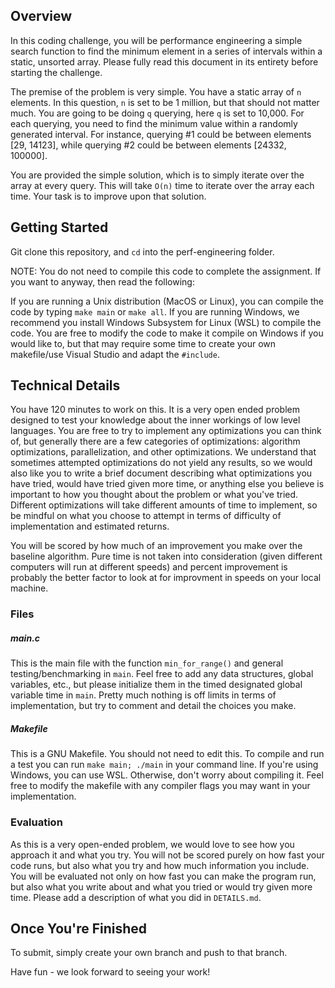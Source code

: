 ## Overview

In this coding challenge, you will be performance engineering a simple search function to find the minimum element in a series of intervals within a static, unsorted array. Please fully read this document in its entirety before starting the challenge. 

The premise of the problem is very simple. You have a static array of `n` elements. In this question, `n` is set to be 1 million, but that should not matter much. You are going to be doing `q` querying, here `q` is set to 10,000. For each querying, you need to find the minimum value within a randomly generated interval. For instance, querying #1 could be between elements [29, 14123], while querying #2 could be between elements [24332, 100000].

You are provided the simple solution, which is to simply iterate over the array at every query. This will take `O(n)` time to iterate over the array each time. Your task is to improve upon that solution.

## Getting Started

Git clone this repository, and `cd` into the perf-engineering folder. 

NOTE: You do not need to compile this code to complete the assignment. If you want to anyway, then read the following:

If you are running a Unix distribution (MacOS or Linux), you can compile the code by typing `make main` or `make all`. If you are running Windows, we recommend you install Windows Subsystem for Linux (WSL) to compile the code. You are free to modify the code to make it compile on Windows if you would like to, but that may require some time to create your own makefile/use Visual Studio and adapt the `#include`.

## Technical Details

You have 120 minutes to work on this. It is a very open ended problem designed to test your knowledge about the inner workings of low level languages. You are free to try to implement any optimizations you can think of, but generally there are a few categories of optimizations: algorithm optimizations, parallelization, and other optimizations. We understand that sometimes attempted optimizations do not yield any results, so we would also like you to write a brief document describing what optimizations you have tried, would have tried given more time, or anything else you believe is important to how you thought about the problem or what you've tried. Different optimizations will take different amounts of time to implement, so be mindful on what you choose to attempt in terms of difficulty of implementation and estimated returns.

You will be scored by how much of an improvement you make over the baseline algorithm. Pure time is not taken into consideration (given different computers will run at different speeds) and percent improvement is probably the better factor to look at for improvment in speeds on your local machine.

### Files

##### main.c

This is the main file with the function `min_for_range()` and general testing/benchmarking in `main`. Feel free to add any data structures, global variables, etc., but please initialize them in the timed designated global variable time in `main`. Pretty much nothing is off limits in terms of implementation, but try to comment and detail the choices you make.

##### Makefile

This is a GNU Makefile. You should not need to edit this. To compile and run a test you can run `make main; ./main` in your command line. If you're using Windows, you can use WSL. Otherwise, don't worry about compiling it.  Feel free to modify the makefile with any compiler flags you may want in your implementation.

### Evaluation

As this is a very open-ended problem, we would love to see how you approach it and what you try. You will not be scored purely on how fast your code runs, but also what you try and how much information you include. You will be evaluated not only on how fast you can make the program run, but also what you write about and what you tried or would try given more time. Please add a description of what you did in `DETAILS.md`.

## Once You're Finished

To submit, simply create your own branch and push to that branch.

Have fun - we look forward to seeing your work!
